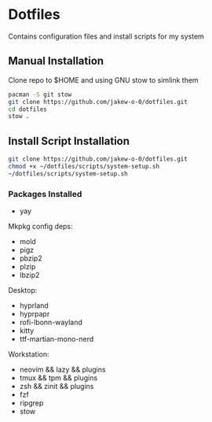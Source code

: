# Dotfiles
Contains configuration files and install scripts for my system

## Manual Installation
Clone repo to $HOME and using GNU stow to simlink them
```bash
pacman -S git stow
git clone https://github.com/jakew-o-0/dotfiles.git
cd dotfiles
stow .
```

## Install Script Installation
```bash
git clone https://github.com/jakew-o-0/dotfiles.git
chmod +x ~/dotfiles/scripts/system-setup.sh
~/dotfiles/scripts/system-setup.sh 
```
### Packages Installed
- yay

Mkpkg config deps:
- mold
- pigz
- pbzip2
- plzip
- lbzip2

Desktop:
- hyprland
- hyprpapr
- rofi-lbonn-wayland
- kitty
- ttf-martian-mono-nerd

Workstation:
- neovim && lazy && plugins
- tmux && tpm && plugins
- zsh  && zinit && plugins
- fzf
- ripgrep
- stow

